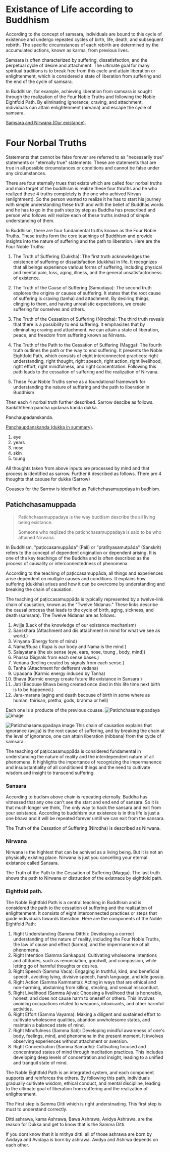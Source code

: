 
# Existance of Life according to Buddhism

According to the concept of samsara, individuals are bound to this cycle of existence and undergo repeated cycles of birth, life, death, and subsequent rebirth. The specific circumstances of each rebirth are determined by the accumulated actions, known as karma, from previous lives.

Samsara is often characterized by suffering, dissatisfaction, and the perpetual cycle of desire and attachment. The ultimate goal for many spiritual traditions is to break free from this cycle and attain liberation or enlightenment, which is considered a state of liberation from suffering and the end of the cycle of samsara.

In Buddhism, for example, achieving liberation from samsara is sought through the realization of the Four Noble Truths and following the Noble Eightfold Path. By eliminating ignorance, craving, and attachment, individuals can attain enlightenment (nirvana) and escape the cycle of samsara.


[Samsara and Nirwana (Our existance)](./docs/sansara.html).



# Four Norbal Truths

Statements that cannot be false forever are referred to as "necessarily true" statements or "eternally true" statements. These are statements that are true in all possible circumstances or conditions and cannot be false under any circumstances.

There are four eternally trues that exists which are called four norbal truths and main target of the buddhism is realize these four thruths and he who realized these 4 truths completely is the one who achived Nirvan (enlightment).
So the person wanted to realize it he has to start his journey with simple understanding these truth and with the belief of Buddhas words and he has to go in the path step by step as Buddha has prescribed and person who follows will realize each of these truths instead of simple understanding of them.

In Buddhism, there are four fundamental truths known as the Four Noble Truths. These truths form the core teachings of Buddhism and provide insights into the nature of suffering and the path to liberation. Here are the Four Noble Truths:

1. The Truth of Suffering (Dukkha): The first truth acknowledges the existence of suffering or dissatisfaction (dukkha) in life. It recognizes that all beings experience various forms of suffering, including physical and mental pain, loss, aging, illness, and the general unsatisfactoriness of existence.
2. The Truth of the Cause of Suffering (Samudaya): The second truth explores the origins or causes of suffering. It states that the root cause of suffering is craving (tanha) and attachment. By desiring things, clinging to them, and having unrealistic expectations, we create suffering for ourselves and others.
3. The Truth of the Cessation of Suffering (Nirodha): The third truth reveals that there is a possibility to end suffering. It emphasizes that by eliminating craving and attachment, we can attain a state of liberation, peace, and freedom from suffering known as Nirvana.
4. The Truth of the Path to the Cessation of Suffering (Magga): The fourth truth outlines the path or the way to end suffering. It presents the Noble Eightfold Path, which consists of eight interconnected practices: right understanding, right thought, right speech, right action, right livelihood, right effort, right mindfulness, and right concentration. Following this path leads to the cessation of suffering and the realization of Nirvana.

5. These Four Noble Truths serve as a foundational framework for understanding the nature of suffering and the path to liberation in Buddhism

Then each 4 norbal truth further described.
Sarrow descibe as follows.
Sankiththena pancha updanas kanda dukka.

Panchaupadanskanda.

[Panchaupdanskanda (dukka in summary)](./docs/panchaupadanskanda.md).

 1. eye
 2. years
 3. nose
 4. skin
 5. toung

All thoughts taken from above inputs are processed by mind and that process is 
identified as sarrow.
Further it described as follows. There are 4 thoughts that caouse for dukka (Sarrow)



Couases for the Sarrow is identified as Patichchasamuppdaya in budhism.
## Patichchasamuppada

> Patichchasamuppadaya is the way buddism describe the all living being existance.
>
> Someone who reqlized the patichchasamuppadaya is said to be who attained Nirwana.

In Buddhism, "paṭiccasamuppāda" (Pali) or "pratītyasamutpāda" (Sanskrit) refers to the concept of dependent origination or dependent arising. It is one of the key teachings of the Buddha and is often described as the process of causality or interconnectedness of phenomena.

According to the teaching of paṭiccasamuppāda, all things and experiences arise dependent on multiple causes and conditions. It explains how suffering (dukkha) arises and how it can be overcome by understanding and breaking the chain of causation.

The teaching of paṭiccasamuppāda is typically represented by a twelve-link chain of causation, known as the "Twelve Nidanas." These links describe the causal process that leads to the cycle of birth, aging, sickness, and death (samsara). The Twelve Nidanas are as follows:


   1. Avijja (Lack of the knowledge of our existance mechanism)
   2. Sanskhara (Attachment and dis attachment in mind for what we see as world.)
   3. Vinyana (Energy form of mind)
   4. Nama/Rupa ( Rupa is our body and Nama is the mind )
   5. Salayatana (the six sense (eye, ears, nose, toung , body, mind))
   6. Phassa (Signals from each sense bases.)
   7. Vedana (feeling created by signals from each sense.)
   8. Tanha (Attachment for defferent vedana)
   9. Upadana (Karmic energy induced by Tanha)
   10. Bhava (Karmic energy create future life existance in Sansara )
   11. Jati (Becouse Bhava being created once died in this life time next birth is to be happened.)
   12. Jara-marana (aging and death becouse of birth in some where as human, thirisan, pretha, gods, brahma or hell)

Each one is a producte of the previous couase.
![Patichchasamuppadaya](./images/patichchasamuppada.png?raw=true "Chain reaction called patichchasamuppadaya")
![image](./docs/images/patichchasamuppada.png)

![Patichchasamuppadaya image](https://github.com/tharangar/tharangar.github.io/blob/master/docs/images/patichchasamuppada.png)
This chain of causation explains that ignorance (avijja) is the root cause of suffering, and by breaking the chain at the level of ignorance, one can attain liberation (nibbana) from the cycle of samsara.

The teaching of paṭiccasamuppāda is considered fundamental in understanding the nature of reality and the interdependent nature of all phenomena. It highlights the importance of recognizing the impermanence and insubstantiality of all conditioned things and the need to cultivate wisdom and insight to transcend suffering.

### Sansara

According to budism above chain is repeating eternally. Buddha has vitnessed  that any one can't see the start and end end of sansara. 
So it  is that much longer  we  think, The only way to hack the sansara and exit from your existance.
According  to buddhism our existence is in this  life is just a one  bhava and it will be repeated forever untill we can exit from the sansara.


The Truth of the Cessation of Suffering (Nirodha) is described as Nirwana.
### Nirwana

Nirwana is the hightest that can be achived as a living being. But it is not an physically existing place.
Nirwana is just you cancelling your eternal existance called Sansara.



The Truth of the Path to the Cessation of Suffering (Magga).
The last truth shows the path to Nirwana or distruction of the existnace by eightfold path.
### Eightfold path.

The Noble Eightfold Path is a central teaching in Buddhism and is considered the path to the cessation of suffering and the realization of enlightenment. It consists of eight interconnected practices or steps that guide individuals towards liberation. Here are the components of the Noble Eightfold Path:

1. Right Understanding (Samma Ditthi): Developing a correct understanding of the nature of reality, including the Four Noble Truths, the law of cause and effect (karma), and the impermanence of all phenomena.
2. Right Intention (Samma Sankappa): Cultivating wholesome intentions and attitudes, such as renunciation, goodwill, and compassion, while letting go of harmful thoughts or desires.
3. Right Speech (Samma Vaca): Engaging in truthful, kind, and beneficial speech, avoiding lying, divisive speech, harsh language, and idle gossip.
4. Right Action (Samma Kammanta): Acting in ways that are ethical and non-harming, abstaining from killing, stealing, and sexual misconduct.
5. Right Livelihood (Samma Ajiva): Choosing a livelihood that is honorable, honest, and does not cause harm to oneself or others. This involves avoiding occupations related to weapons, intoxicants, and other harmful activities.
6. Right Effort (Samma Vayama): Making a diligent and sustained effort to cultivate wholesome qualities, abandon unwholesome states, and maintain a balanced state of mind.
7. Right Mindfulness (Samma Sati): Developing mindful awareness of one's body, feelings, mind, and phenomena in the present moment. It involves observing experiences without attachment or aversion.
8. Right Concentration (Samma Samadhi): Cultivating focused and concentrated states of mind through meditation practices. This includes developing deep levels of concentration and insight, leading to a unified and tranquil state of mind.

The Noble Eightfold Path is an integrated system, and each component supports and reinforces the others. By following this path, individuals gradually cultivate wisdom, ethical conduct, and mental discipline, leading to the ultimate goal of liberation from suffering and the realization of enlightenment.

The First step is Samma Ditti which is right understnading.
This first step is must to understand correctly.

Ditti ashrawa, kama Ashrawa, Bawa Ashrawa, Avidya Ashrawa.
are the reason for Dukka and get to know that is the Samma Ditti.

If you dont know that it is mithya ditti.
all of those ashrawa are born by Avidaya and Avidaya is born by ashrawa.
Avidya and Ashrwa depends on each other.
